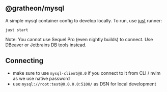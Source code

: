 ## @gratheon/mysql

A simple mysql container config to develop locally.
To run, use [just](https://github.com/casey/just) runner:

```
just start
```

Note: You cannot use Sequel Pro (even nightly builds) to connect.
Use DBeaver or Jetbrains DB tools instead.

## Connecting

- make sure to use `mysql-client@8.0` if you connect to it from CLI / nvim as we use native password
- use `mysql://root:test@0.0.0.0:5100/` as DSN for local development

